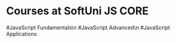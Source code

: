 # Courses at SoftUni JS CORE
#JavaScript Fundamentals\n
#JavaScript Advanced\n
#JavaScript Applications

